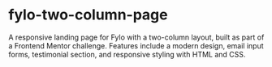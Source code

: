 # fylo-two-column-page
A responsive landing page for Fylo with a two-column layout, built as part of a Frontend Mentor challenge. Features include a modern design, email input forms, testimonial section, and responsive styling with HTML and CSS.

